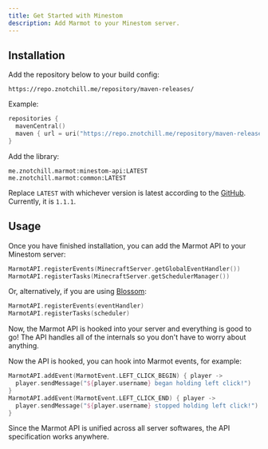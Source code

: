 ```yaml
---
title: Get Started with Minestom
description: Add Marmot to your Minestom server.
---
```


## Installation
Add the repository below to your build config:
```
https://repo.znotchill.me/repository/maven-releases/
```

Example:
```kt
repositories {
  mavenCentral()
  maven { url = uri("https://repo.znotchill.me/repository/maven-releases/") }
}
```

Add the library:
```
me.znotchill.marmot:minestom-api:LATEST
me.znotchill.marmot:common:LATEST
```

Replace `LATEST` with whichever version is latest according to the [GitHub](https://github.com/zNotChill/marmot). Currently, it is `1.1.1`.

## Usage
Once you have finished installation, you can add the Marmot API to your Minestom server:
```kt
MarmotAPI.registerEvents(MinecraftServer.getGlobalEventHandler())
MarmotAPI.registerTasks(MinecraftServer.getSchedulerManager())
```

Or, alternatively, if you are using [Blossom](https://github.com/zNotChill/blossom):
```kt
MarmotAPI.registerEvents(eventHandler)
MarmotAPI.registerTasks(scheduler)
```

Now, the Marmot API is hooked into your server and everything is good to go!
The API handles all of the internals so you don't have to worry about anything.

Now the API is hooked, you can hook into Marmot events, for example:
```kt
MarmotAPI.addEvent(MarmotEvent.LEFT_CLICK_BEGIN) { player ->
  player.sendMessage("${player.username} began holding left click!")
}
MarmotAPI.addEvent(MarmotEvent.LEFT_CLICK_END) { player ->
  player.sendMessage("${player.username} stopped holding left click!")
}
```

Since the Marmot API is unified across all server softwares, the API specification works anywhere.